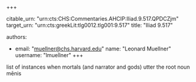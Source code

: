 +++


citable_urn: "urn:cts:CHS:Commentaries.AHCIP:Iliad.9.517.QPDCZjm"
target_urn: "urn:cts:greekLit:tlg0012.tlg001:9.517"
title: "Iliad 9.517"

authors:
- email: "muellner@chs.harvard.edu"
  name: "Leonard Muellner"
  username: "lmuellner"
+++

<p>list of instances when mortals (and narrator and gods) utter the root noun mēnis</p>